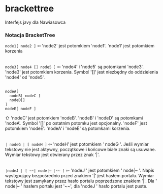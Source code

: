 # brackettree
Interfejs javy dla Nawiasowca

### Notacja BracketTree
```node1[ node2 ]``` &#x21e6; 'node2' jest potomkiem 'node1'. 'node1' jest potomkiem korzenia<br><br><br>
```node3[ node4 [] node5 ]``` &#x21e6; 'node4' i 'node5' są potomkami 'node3'. 'node3' jest potomkiem korzenia. Symbol '[]' jest niezbędny do oddzielenia 'node4' od 'node5'.<br><br>
```
nodeA[ 
  nodeB[ nodeC ]
  nodeD[]
]
nodeE[ nodeF ]
```
&#x21e7; 'nodeC' jest potomkiem 'nodeB'. 'nodeB' i 'nodeD' są potomkami 'nodeA'. Symbol '[]' po ostatnim potomku jest opcjonalny. 'nodeF' jest potomkiem 'nodeE'. 'nodeA' i 'nodeE' są potomkami korzenia.<br><br><br>
```| nodeG | [ nodeH ]``` &#x21e6; 'nodeH' jest potomkiem ' nodeG '. Jeśli wymiar tekstowy nie jest aktywny, początkowe i końcowe białe znaki są usuwane. Wymiar tekstowy jest otwierany przez znak '|'.<br><br><br>
```|nodeJ | [ ~~| node|~ |~~ ]``` &#x21e6; 'nodeJ ' jest potomkiem ' node|~ '. Napis występujący bezpośrednio przed znakiem '|' jest hasłem portalu. Wymiar tekstowy jest zamykany przez hasło portalu poprzedzone znakiem '|'. Dla ' node|~ ' hasłem portalu jest '\~~', dla 'nodeJ ' hasło portalu jest puste.<br><br><br>
